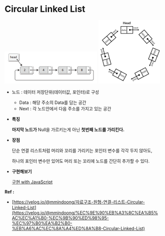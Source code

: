 # Circular Linked List

<img src="Circular-Linked-List-images/Untitled.png" width="300" >

<img src="Circular-Linked-List-images/Untitled%201.png" width="200" >

- 노드 : 데이터 저장단위(데이터값, 포인터)로 구성

  - Data : 해당 주소의 Data를 담는 공간
  - Next : 각 노드안에서 다음 주소를 가지고 있는 공간

- **특징**

  **마지막 노드가** Null을 가르키는게 아닌 **첫번째 노드를 가리킨다.**

- **장점**

  단순 연결 리스트처럼 머리와 꼬리를 가리키는 포인터 변수를 각각 두지 않아도,

  하나의 포인터 변수만 있어도 머리 또는 꼬리에 노드를 간단히 추가할 수 있다.

- **구현해보기**

  [구현 with JavaScript]()

**Ref :**

- [https://velog.io/@mmindoong/자료구조-원형-연결-리스트-Circular-Linked-List](https://velog.io/@mmindoong/%EC%9E%90%EB%A3%8C%EA%B5%AC%EC%A1%B0-%EC%9B%90%ED%98%95-%EC%97%B0%EA%B2%B0-%EB%A6%AC%EC%8A%A4%ED%8A%B8-Circular-Linked-List)
